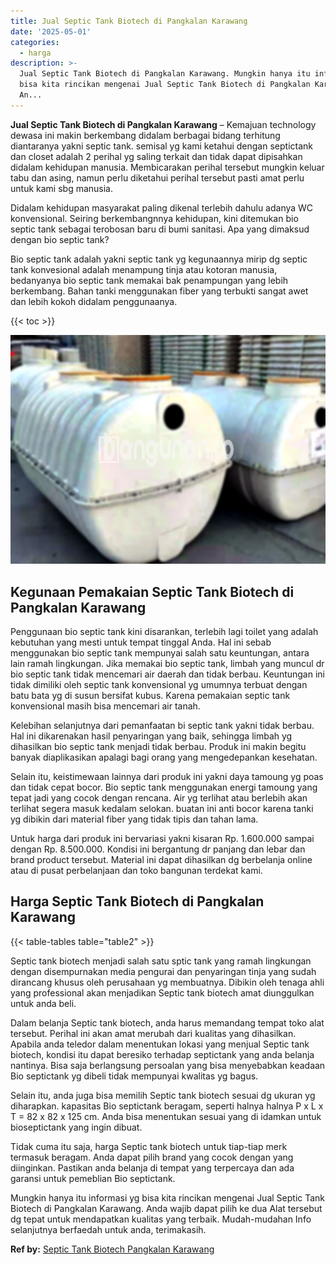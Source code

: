 ```yaml
---
title: Jual Septic Tank Biotech di Pangkalan Karawang
date: '2025-05-01'
categories:
  - harga
description: >-
  Jual Septic Tank Biotech di Pangkalan Karawang. Mungkin hanya itu informasi yg
  bisa kita rincikan mengenai Jual Septic Tank Biotech di Pangkalan Karawang.
  An...
---
```


**Jual Septic Tank Biotech di Pangkalan Karawang** – Kemajuan technology dewasa ini makin berkembang didalam berbagai bidang terhitung diantaranya yakni septic tank. semisal yg kami ketahui dengan septictank dan closet adalah 2 perihal yg saling terkait dan tidak dapat dipisahkan didalam kehidupan manusia. Membicarakan perihal tersebut mungkin keluar tabu dan asing, namun perlu diketahui perihal tersebut pasti amat perlu untuk kami sbg manusia.

Didalam kehidupan masyarakat paling dikenal terlebih dahulu adanya WC konvensional. Seiring berkembangnnya kehidupan, kini ditemukan bio septic tank sebagai terobosan baru di bumi sanitasi. Apa yang dimaksud dengan bio septic tank?

Bio septic tank adalah yakni septic tank yg kegunaannya mirip dg septic tank konvesional adalah menampung tinja atau kotoran manusia, bedanyanya bio septic tank memakai bak penampungan yang lebih berkembang. Bahan tanki menggunakan fiber yang terbukti sangat awet dan lebih kokoh didalam penggunaanya.

{{< toc >}}

![Jual Septic Tank Biotech di Pangkalan Karawang](/images/jual-bio-septictank-32.png)

## Kegunaan Pemakaian Septic Tank Biotech di Pangkalan Karawang

Penggunaan bio septic tank kini disarankan, terlebih lagi toilet yang adalah kebutuhan yang mesti untuk tempat tinggal Anda. Hal ini sebab menggunakan bio septic tank mempunyai salah satu keuntungan, antara lain ramah lingkungan. Jika memakai bio septic tank, limbah yang muncul dr bio septic tank tidak mencemari air daerah dan tidak berbau. Keuntungan ini tidak dimiliki oleh septic tank konvensional yg umumnya terbuat dengan batu bata yg di susun bersifat kubus. Karena pemakaian septic tank konvensional masih bisa mencemari air tanah.

Kelebihan selanjutnya dari pemanfaatan bi septic tank yakni tidak berbau. Hal ini dikarenakan hasil penyaringan yang baik, sehingga limbah yg dihasilkan bio septic tank menjadi tidak berbau. Produk ini makin begitu banyak diaplikasikan apalagi bagi orang yang mengedepankan kesehatan.

Selain itu, keistimewaan lainnya dari produk ini yakni daya tamoung yg poas dan tidak cepat bocor. Bio septic tank menggunakan energi tamoung yang tepat jadi yang cocok dengan rencana. Air yg terlihat atau berlebih akan terlihat segera masuk kedalam selokan. buatan ini anti bocor karena tanki yg dibikin dari material fiber yang tidak tipis dan tahan lama.

Untuk harga dari produk ini bervariasi yakni kisaran Rp. 1.600.000 sampai dengan Rp. 8.500.000. Kondisi ini bergantung dr panjang dan lebar dan brand product tersebut. Material ini dapat dihasilkan dg berbelanja online atau di pusat perbelanjaan dan toko bangunan terdekat kami.

## Harga Septic Tank Biotech di Pangkalan Karawang

{{< table-tables table="table2" >}}

Septic tank biotech menjadi salah satu sptic tank yang ramah lingkungan dengan disempurnakan media pengurai dan penyaringan tinja yang sudah dirancang khusus oleh perusahaan yg membuatnya. Dibikin oleh tenaga ahli yang professional akan menjadikan Septic tank biotech amat diunggulkan untuk anda beli.

Dalam belanja Septic tank biotech, anda harus memandang tempat toko alat tersebut. Perihal ini akan amat merubah dari kualitas yang dihasilkan. Apabila anda teledor dalam menentukan lokasi yang menjual Septic tank biotech, kondisi itu dapat beresiko terhadap septictank yang anda belanja nantinya. Bisa saja berlangsung persoalan yang bisa menyebabkan keadaan Bio septictank yg dibeli tidak mempunyai kwalitas yg bagus.

Selain itu, anda juga bisa memilih Septic tank biotech sesuai dg ukuran yg diharapkan. kapasitas Bio septictank beragam, seperti halnya halnya P x L x T = 82 x 82 x 125 cm. Anda bisa menentukan sesuai yang di idamkan untuk bioseptictank yang ingin dibuat.

Tidak cuma itu saja, harga Septic tank biotech untuk tiap-tiap merk termasuk beragam. Anda dapat pilih brand yang cocok dengan yang diinginkan. Pastikan anda belanja di tempat yang terpercaya dan ada garansi untuk pemeblian Bio septictank.

Mungkin hanya itu informasi yg bisa kita rincikan mengenai Jual Septic Tank Biotech di Pangkalan Karawang. Anda wajib dapat pilih ke dua Alat tersebut dg tepat untuk mendapatkan kualitas yang terbaik. Mudah-mudahan Info selanjutnya berfaedah untuk anda, terimakasih.

**Ref by:** [Septic Tank Biotech Pangkalan Karawang](https://id.wikipedia.org/wiki/Septic)
